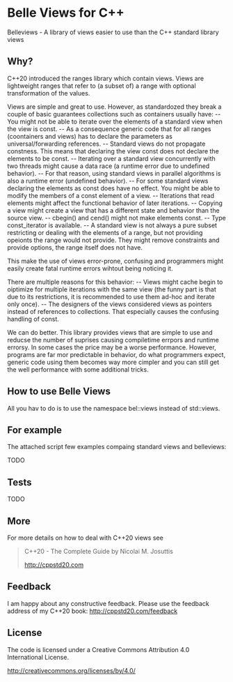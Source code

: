 # Belle Views for C++

Belleviews - A library of views easier to use than the C++ standard library views

## Why?

C++20 introduced the ranges library which contain views.
Views are lightweight ranges that refer to (a subset of) a range
with optional transformation of the values.

Views are simple and great to use.
However, as standardozed they break a couple of basic guarantees collections
such as containers usually have:
-- You might not be able to iterate over the elements of a standard view when the view is const.
-- As a consequence generic code that for all ranges (coontainers and views)
   has to declare the parameters as universal/forwarding references.
-- Standard views do not propagate constness.
   This means that declaring the view const does not declare the elements to be const.
-- Iterating over a standard view concurrently with two threads might cause a data race
   (a runtime error due to undefined behavior).
-- For that reason, using standard views in parallel algorithms is
   also a runtime error (undefined behavior).
-- For some standard views declaring the elements as const does have no effect.
   You might be able to modify the members of a const element of a view.
-- Iterations that read elements might affect the functional behavior
   of later iterations.
-- Copying a view might create a view that has a different state and behavior than the source view.
-- cbegin() and cend() might not make elements const.
-- Type const_iterator is available.
-- A standard view is not always a pure subset restricting or dealing with the elements of a range,
   but not providing opeionts the range would not provide.
   They might remove constraints and provide options, the range itself does not have. 

This make the use of views error-prone, confusing and programmers might easily create fatal runtime errors
wihtout being noticing it.

There are multiple reasons for this behavior:
-- Views might cache begin to oiptimize for multiple iterations with the same view
   (the funny part is that due to its restrictions, it is recommended to use them ad-hoc
    and iterate only once).
-- The designers of the views considered views as pointers instead of
   references to collections. That especially causes the confusing handling of const.

We can do better.
This library provides views that are simple to use and reducse the number of suprises causing compiletime errpors and runtime errorsy.
In some cases the price may be a worse performance.
However, programs are far mor predictable in behavior, do what programmers expect, generic code
using them becomes way more cimpler and you can still get the well performance with some additional
tricks.

## How to use Belle Views

All you hav to do is to use the namespace bel::views instead of std::views.

## For example

The attached script few examples compaing standard views and belleviews:

TODO


## Tests

TODO

## More

For more details on how to deal with C++20 views
see

>  C++20 - The Complete Guide by Nicolai M. Josuttis
>
>  http://cppstd20.com

## Feedback

I am happy about any constructive feedback.
Please use the feedback address of my C++20 book: http://cppstd20.com/feedback

## License

The code is licensed under a Creative Commons Attribution 4.0 International License.

http://creativecommons.org/licenses/by/4.0/


